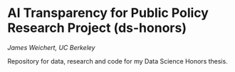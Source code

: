 # AI Transparency for Public Policy Research Project (ds-honors)
_James Weichert, UC Berkeley_

Repository for data, research and code for my Data Science Honors thesis.
